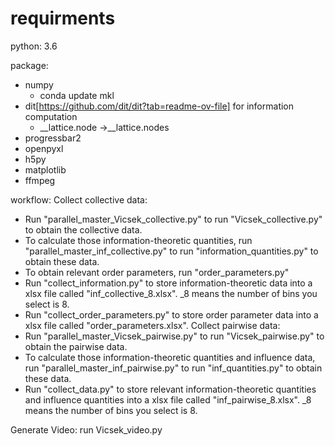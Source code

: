 # requirments
python: 3.6

package:
- numpy
  - conda update mkl
- dit[https://github.com/dit/dit?tab=readme-ov-file] for information computation
  - __lattice.node ->__lattice.nodes
- progressbar2
- openpyxl
- h5py
- matplotlib
- ffmpeg


workflow:
Collect collective data: 
- Run "parallel_master_Vicsek_collective.py" to run "Vicsek_collective.py" to obtain the collective data. 
- To calculate those information-theoretic quantities, run "parallel_master_inf_collective.py" to run "information_quantities.py" to obtain these data.
- To obtain relevant order parameters, run "order_parameters.py"
- Run "collect_information.py" to store information-theoretic data into a xlsx file called "inf_collective_8.xlsx". _8 means the number of bins you select is 8.
- Run "collect_order_parameters.py" to store order parameter  data into a xlsx file called "order_parameters.xlsx".
Collect pairwise data:
- Run "parallel_master_Vicsek_pairwise.py" to run "Vicsek_pairwise.py" to obtain the pairwise data. 
- To calculate those information-theoretic quantities and influence data, run "parallel_master_inf_pairwise.py" to run "inf_quantities.py" to obtain these data.
- Run "collect_data.py" to store relevant information-theoretic quantities and influence quantities into a xlsx file called "inf_pairwise_8.xlsx". _8 means the number of bins you select is 8.

Generate Video:
run Vicsek_video.py
